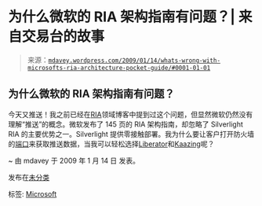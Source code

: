<!--yml

类别: 未分类

date: 2024-05-18 06:18:40

-->

# 为什么微软的 RIA 架构指南有问题？| 来自交易台的故事

> 来源：[`mdavey.wordpress.com/2009/01/14/whats-wrong-with-microsofts-ria-architecture-pocket-guide/#0001-01-01`](https://mdavey.wordpress.com/2009/01/14/whats-wrong-with-microsofts-ria-architecture-pocket-guide/#0001-01-01)

## 为什么微软的 RIA 架构指南有问题？

今天又推送！我之前已经在[RIA](http://blogs.msdn.com/jmeier/archive/2008/11/24/ria-architecture-pocket-guide.aspx)领域博客中提到过这个问题，但显然微软仍然没有理解“推送”的概念。微软发布了 145 页的 RIA 架构指南，却忽略了 Silverlight RIA 的主要优势之一。Silverlight 提供零接触部署。我为什么要让客户打开防火墙的[端口](http://msdn.microsoft.com/en-us/magazine/2009.01.entslpt1.aspx)来获取推送数据，当我可以轻松选择[Liberator](http://www.freeliberator.com/)和[Kaazing](http://www.kaazing.com/)呢？

~ 由 mdavey 于 2009 年 1 月 14 日 发表。

发布在[未分类](https://mdavey.wordpress.com/category/uncategorized/)

标签: [Microsoft](https://mdavey.wordpress.com/tag/microsoft/)
